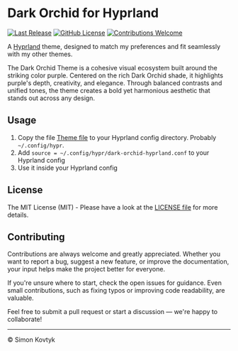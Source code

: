 # Dark Orchid for Hyprland
[![Last Release](https://img.shields.io/github/v/release/simonkovtyk/dark-orchid-hyprland?sort=semver&display_name=release&color=7300ff)](./)
[![GitHub License](https://img.shields.io/github/license/simonkovtyk/dark-orchid-hyprland?color=7300ff)](./LICENSE)
[![Contributions Welcome](https://img.shields.io/badge/contributions-welcome-7300ff)](./)

A [Hyprland](https://hypr.land/) theme, designed to match my preferences and fit seamlessly with my other themes.

The Dark Orchid Theme is a cohesive visual ecosystem built around the striking color purple. Centered on the rich Dark Orchid shade, it highlights purple's depth, creativity, and elegance. Through balanced contrasts and unified tones, the theme creates a bold yet harmonious aesthetic that stands out across any design.

## Usage
1. Copy the file [Theme file](./dark-orchid-hyprland.conf) to your Hyprland config directory. Probably `~/.config/hypr`.
2. Add `source = ~/.config/hypr/dark-orchid-hyprland.conf` to your Hyprland config
3. Use it inside your Hyprland config

## License
The MIT License (MIT) - Please have a look at the [LICENSE file](./LICENSE) for more details.

## Contributing
Contributions are always welcome and greatly appreciated. Whether you want to report a bug, suggest a new feature, or improve the documentation, your input helps make the project better for everyone.

If you're unsure where to start, check the open issues for guidance. Even small contributions, such as fixing typos or improving code readability, are valuable.

Feel free to submit a pull request or start a discussion — we're happy to collaborate!

---

© Simon Kovtyk
